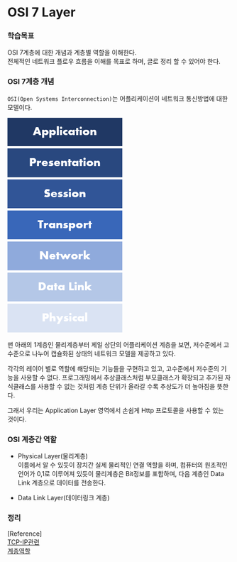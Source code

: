# OSI 7 Layer


### 학습목표
OSI 7계층에 대한 개념과 계층별 역할을 이해한다.  
전체적인 네트워크 플로우 흐름을 이해를 목표로 하며, 글로 정리 할 수 있어야 한다.
   

### OSI 7계층 개념 

`OSI(Open Systems Interconnection)`는 어플리케이션이 네트워크 통신방법에 대한 모델이다. 

![OSI7계층구조](/Network/img/OSI7.png)

맨 아래의 1계층인 물리계층부터 제일 상단의 어플리케이션 계층을 보면, 저수준에서 고수준으로 나누어 캡슐화된 상태의 네트워크 모델을 제공하고 있다. 

각각의 레이어 별로 역할에 해당되는 기능들을 구현햐고 있고, 고수준에서 저수준의 기능을 사용할 수 없다. 프로그래밍에서  추상클래스처럼 부모클래스가 확장되고 추가된 자식클래스를 사용할 수 없는 것처럼 계층 단위가 올라갈 수록 추상도가 더 높아짐을 뜻한다. 

그래서 우리는 Application Layer 영역에서 손쉽게 Http 프로토콜을 사용할 수 있는 것이다.

### OSI 계층간 역할

 - Physical Layer(물리계층)  
 이름에서 알 수 있듯이 장치간 실제 물리적인 연결 역할을 하며, 컴퓨터의 원초적인 언어가 0,1로 이루어져 있듯이 물리계층은 Bit정보를 포함하며, 다음 계층인 Data Link 계층으로 데이터를 전송한다.

 - Data Link Layer(데이터링크 계층)
 



### 정리



[Reference]  
 [TCP-IP관련](https://evan-moon.github.io/categories/programming/)  
 [계층역할](https://www.geeksforgeeks.org/layers-of-osi-model/)

